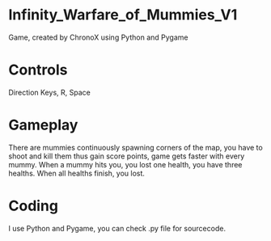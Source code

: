 # Infinity_Warfare_of_Mummies_V1
Game, created by ChronoX using Python and Pygame

# Controls
Direction Keys, R, Space

# Gameplay
There are mummies continuously spawning corners of the map, you have to shoot and kill them thus gain score points, game gets faster with every mummy. When a mummy hits you, you lost one health, you have three healths. When all healths finish, you lost.

# Coding 
I use Python and Pygame, you can check .py file for sourcecode.
